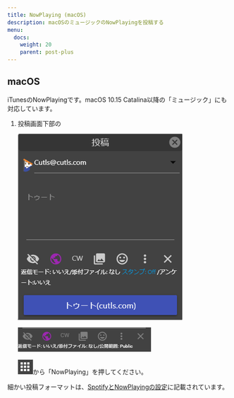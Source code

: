 ```yaml
---
title: NowPlaying (macOS)
description: macOSのミュージックのNowPlayingを投稿する
menu:
  docs:
    weight: 20
    parent: post-plus
---
```

## macOS
iTunesのNowPlayingです。macOS 10.15 Catalina以降の「ミュージック」にも対応しています。

1. 投稿画面下部の  

   ![toot3](https://raw.githubusercontent.com/cutls/TheDeskDocs/master/media/toot3.png)  

   ![toot7](https://raw.githubusercontent.com/cutls/TheDeskDocs/master/media/toot7.png)  

   ![toot13](https://raw.githubusercontent.com/cutls/TheDeskDocs/master/media/toot13.png)から「NowPlaying」を押してください。  

細かい投稿フォーマットは、[SpotifyとNowPlayingの設定](https://docs.thedesk.top/settings/etc/spotify)に記載されています。